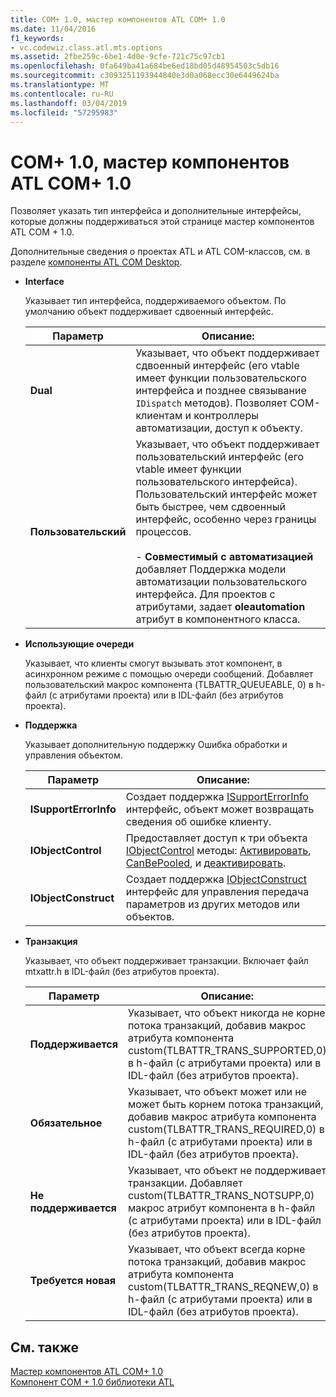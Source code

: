 ```yaml
---
title: COM+ 1.0, мастер компонентов ATL COM+ 1.0
ms.date: 11/04/2016
f1_keywords:
- vc.codewiz.class.atl.mts.options
ms.assetid: 2fbe259c-6be1-4d0e-9cfe-721c75c97cb1
ms.openlocfilehash: 0fa649ba41a684be6ed18bd05d48954503c5db16
ms.sourcegitcommit: c3093251193944840e3d0a068ecc30e6449624ba
ms.translationtype: MT
ms.contentlocale: ru-RU
ms.lasthandoff: 03/04/2019
ms.locfileid: "57295983"
---
```

# <a name="com-10-atl-com-10-component-wizard"></a>COM+ 1.0, мастер компонентов ATL COM+ 1.0

Позволяет указать тип интерфейса и дополнительные интерфейсы, которые должны поддерживаться этой странице мастер компонентов ATL COM + 1.0.

Дополнительные сведения о проектах ATL и ATL COM-классов, см. в разделе [компоненты ATL COM Desktop](../../atl/atl-com-desktop-components.md).

- **Interface**

   Указывает тип интерфейса, поддерживаемого объектом. По умолчанию объект поддерживает сдвоенный интерфейс.

   |Параметр|Описание:|
   |------------|-----------------|
   |**Dual**|Указывает, что объект поддерживает сдвоенный интерфейс (его vtable имеет функции пользовательского интерфейса и позднее связывание `IDispatch` методов). Позволяет COM-клиентам и контроллеры автоматизации, доступ к объекту.|
   |**Пользовательский**|Указывает, что объект поддерживает пользовательский интерфейс (его vtable имеет функции пользовательского интерфейса). Пользовательский интерфейс может быть быстрее, чем сдвоенный интерфейс, особенно через границы процессов.<br /><br /> - **Совместимый с автоматизацией** добавляет Поддержка модели автоматизации пользовательского интерфейса. Для проектов с атрибутами, задает **oleautomation** атрибут в компонентного класса.|

- **Использующие очереди**

   Указывает, что клиенты смогут вызывать этот компонент, в асинхронном режиме с помощью очереди сообщений. Добавляет пользовательский макрос компонента (TLBATTR_QUEUEABLE, 0) в h-файл (с атрибутами проекта) или в IDL-файл (без атрибутов проекта).

- **Поддержка**

   Указывает дополнительную поддержку Ошибка обработки и управления объектом.

   |Параметр|Описание:|
   |------------|-----------------|
   |**ISupportErrorInfo**|Создает поддержка [ISupportErrorInfo](../../atl/reference/isupporterrorinfoimpl-class.md) интерфейс, объект может возвращать сведения об ошибке клиенту.|
   |**IObjectControl**|Предоставляет доступ к три объекта [IObjectControl](/windows/desktop/api/comsvcs/nn-comsvcs-iobjectcontrol) методы: [Активировать](/windows/desktop/api/comsvcs/nf-comsvcs-iobjectcontrol-activate), [CanBePooled](/windows/desktop/api/comsvcs/nf-comsvcs-iobjectcontrol-canbepooled), и [деактивировать](/windows/desktop/api/comsvcs/nf-comsvcs-iobjectcontrol-deactivate).|
   |**IObjectConstruct**|Создает поддержка [IObjectConstruct](/windows/desktop/api/comsvcs/nn-comsvcs-iobjectconstruct) интерфейс для управления передача параметров из других методов или объектов.|

- **Транзакция**

   Указывает, что объект поддерживает транзакции. Включает файл mtxattr.h в IDL-файл (без атрибутов проекта).

   |Параметр|Описание:|
   |------------|-----------------|
   |**Поддерживается**|Указывает, что объект никогда не корне потока транзакций, добавив макрос атрибута компонента custom(TLBATTR_TRANS_SUPPORTED,0) в h-файл (с атрибутами проекта) или в IDL-файл (без атрибутов проекта).|
   |**Обязательное**|Указывает, что объект может или не может быть корнем потока транзакций, добавив макрос атрибута компонента custom(TLBATTR_TRANS_REQUIRED,0) в h-файл (с атрибутами проекта) или в IDL-файл (без атрибутов проекта).|
   |**Не поддерживается**|Указывает, что объект не поддерживает транзакции. Добавляет custom(TLBATTR_TRANS_NOTSUPP,0) макрос атрибут компонента в h-файл (с атрибутами проекта) или в IDL-файл (без атрибутов проекта).|
   |**Требуется новая**|Указывает, что объект всегда корне потока транзакций, добавив макрос атрибута компонента custom(TLBATTR_TRANS_REQNEW,0) в h-файл (с атрибутами проекта) или в IDL-файл (без атрибутов проекта).|

## <a name="see-also"></a>См. также

[Мастер компонентов ATL COM+ 1.0](../../atl/reference/atl-com-plus-1-0-component-wizard.md)<br/>
[Компонент COM + 1.0 библиотеки ATL](../../atl/reference/adding-an-atl-com-plus-1-0-component.md)
